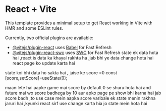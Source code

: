 # React + Vite

This template provides a minimal setup to get React working in Vite with HMR and some ESLint rules.

Currently, two official plugins are available:

- [@vitejs/plugin-react](https://github.com/vitejs/vite-plugin-react/blob/main/packages/plugin-react/README.md) uses [Babel](https://babeljs.io/) for Fast Refresh
- [@vitejs/plugin-react-swc](https://github.com/vitejs/vite-plugin-react-swc) uses [SWC](https://swc.rs/) for Fast Refresh
state ek data hota hai  ,react is data ka khayal rakhta ha ,jab bhi ye data change hota hai react page ko update karta hai

state koi bhi data ho sakta hai , jaise ke score =0
const [score,setScore]=useState(0);

maan lete hai aapke game mai score by default 0 se shuru hota hai and future mai wo score badhega by 10 aur apko page pe show bhi karna hai jab score badh ,to use case mein aapka score varibale ek state menin rakhna jaruri hai ,kyunki react sirf use change karta hia jo state mein hota hai